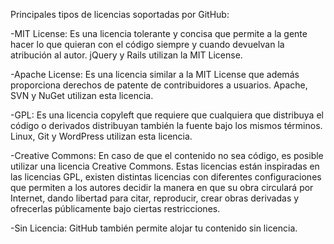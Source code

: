 Principales tipos de licencias soportadas por GitHub:

-MIT License: Es una licencia tolerante y concisa que permite a la gente hacer lo que quieran con el código siempre y cuando devuelvan la atribución al autor. jQuery y Rails utilizan la MIT License.

-Apache License: Es una licencia similar a la MIT License que además proporciona derechos de patente de contribuidores a usuarios. Apache, SVN y NuGet utilizan esta licencia.

-GPL: Es una licencia copyleft que requiere que cualquiera que distribuya el código o derivados distribuyan también la fuente bajo los mismos términos. Linux, Git y WordPress utilizan esta licencia.

-Creative Commons: En caso de que el contenido no sea código, es posible utilizar una licencia Creative Commons. Estas licencias están inspiradas en las licencias GPL, existen distintas licencias con diferentes configuraciones que permiten a los autores decidir la manera en que su obra circulará por Internet, dando libertad para citar, reproducir, crear obras derivadas y ofrecerlas públicamente bajo ciertas restricciones.

-Sin Licencia: GitHub también permite alojar tu contenido sin licencia.